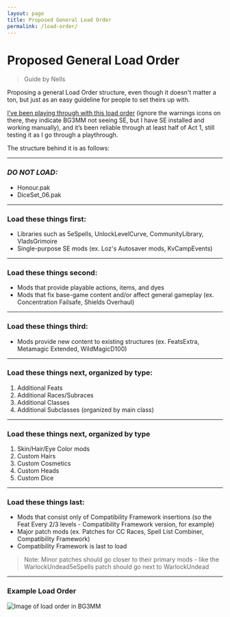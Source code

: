 ```yaml
---
layout: page
title: Proposed General Load Order
permalink: /load-order/
---
```


# Proposed General Load Order

> Guide by Nells

Proposing a general Load Order structure, even though it doesn't matter a ton, but just as an easy guideline for people to set theirs up with. 

[I’ve been playing through with this load order](/assets/load-order/ryLULmR.png) (ignore the warnings icons on there, they indicate BG3MM not seeing SE, but I have SE installed and working manually), and it’s been reliable through at least half of Act 1, still testing it as I go through a playthrough. 

The structure behind it is as follows:

---

### ***DO NOT LOAD:***
 - Honour.pak
 - DiceSet_06.pak

---

### **Load these things first:**
 - Libraries such as 5eSpells, UnlockLevelCurve, CommunityLibrary, VladsGrimoire
 - Single-purpose SE mods (ex. Loz's Autosaver mods, KvCampEvents)

--- 

### **Load these things second:**
 - Mods that provide playable actions, items, and dyes
 - Mods that fix base-game content and/or affect general gameplay (ex. Concentration Failsafe, Shields Overhaul)

---

### **Load these things third:**
 - Mods provide new content to existing structures (ex. FeatsExtra, Metamagic Extended, WildMagicD100)

---

### **Load these things next, organized by type:**
1. Additional Feats
2. Additional Races/Subraces
3. Additional Classes
4. Additional Subclasses (organized by main class)

---

### **Load these things next, organized by type**
1. Skin/Hair/Eye Color mods
2. Custom Hairs
3. Custom Cosmetics
4. Custom Heads
5. Custom Dice

---

### **Load these things last:**
 - Mods that consist only of Compatibility Framework insertions (so the Feat Every 2/3 levels - Compatibility Framework version, for example)
 - Major patch mods (ex. Patches for CC Races, Spell List Combiner, Compatibility Framework)
 - Compatibility Framework is last to load
> Note: Minor patches should go closer to their primary mods - like the WarlockUndead5eSpells patch should go next to WarlockUndead

---

### **Example Load Order**
![Image of load order in BG3MM](/assets/load-order/image1.png)